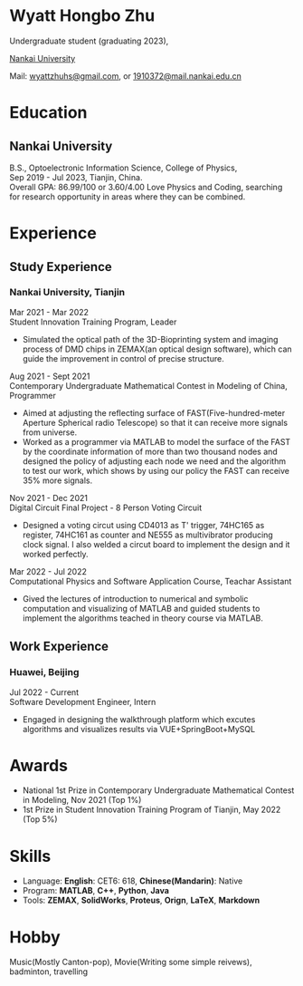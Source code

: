 # Wyatt Hongbo Zhu

Undergraduate student (graduating 2023),

[Nankai University](https://en.nankai.edu.cn/)  

Mail: wyattzhuhs@gmail.com, or 1910372@mail.nankai.edu.cn

# Education
## Nankai University
B.S., Optoelectronic Information Science, College of Physics,  
Sep 2019 - Jul 2023, Tianjin, China.  
Overall GPA: 86.99/100 or 3.60/4.00
Love Physics and Coding, searching for research opportunity in areas where they can be combined.

# Experience
## Study Experience
### Nankai University, Tianjin
Mar 2021 - Mar 2022 \
Student Innovation Training Program, Leader
- Simulated the optical path of the 3D-Bioprinting system and imaging process of DMD chips in ZEMAX(an optical design software), which can guide the improvement in 
control of precise structure.

Aug 2021 - Sept 2021 \
Contemporary Undergraduate Mathematical Contest in Modeling of China, Programmer
- Aimed at adjusting the reflecting surface of FAST(Five-hundred-meter Aperture Spherical radio Telescope) so that it can receive more signals from universe.
- Worked as a programmer via MATLAB to model the surface of the FAST by the coordinate information of more than two thousand nodes and designed the policy of adjusting each node we need and the algorithm to test our work, which shows by using our policy the FAST can receive 35% more signals.

Nov 2021 - Dec 2021 \
Digital Circuit Final Project - 8 Person Voting Circuit
- Designed a voting circut using CD4013 as T' trigger, 74HC165 as register, 74HC161 as counter and NE555 as multivibrator producing clock signal. I also welded a circut board to implement the design and it worked perfectly.

Mar 2022 - Jul 2022 \
Computational Physics and Software Application Course, Teachar Assistant
- Gived the lectures of introduction to numerical and symbolic computation and visualizing of MATLAB and guided students to implement the algorithms teached in theory course via MATLAB.

## Work Experience
### Huawei, Beijing
Jul 2022 - Current \
Software Development Engineer, Intern
- Engaged in designing the walkthrough platform which excutes algorithms and visualizes results via VUE+SpringBoot+MySQL

# Awards
- National 1st Prize in Contemporary Undergraduate Mathematical Contest in Modeling, Nov 2021 (Top 1%)
- 1st Prize in Student Innovation Training Program of Tianjin, May 2022 (Top 5%)

# Skills
- Language: **English**: CET6: 618, **Chinese(Mandarin)**: Native
- Program: **MATLAB**, **C++**, **Python**, **Java**
- Tools: **ZEMAX**, **SolidWorks**, **Proteus**, **Orign**, **LaTeX**, **Markdown**

# Hobby
Music(Mostly Canton-pop), Movie(Writing some simple reivews), badminton, travelling
